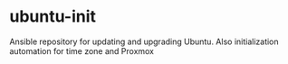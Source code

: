 # ubuntu-init
Ansible repository for updating and upgrading Ubuntu.   Also initialization automation for time zone and Proxmox 

